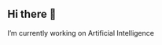 ## Hi there 👋
I’m currently working on Artificial Intelligence
<!--
**junhajin/junhajin** is a ✨ _special_ ✨ repository because its `README.md` (this file) appears on your GitHub profile.

Here are some ideas to get you started:

- 🔭 I’m currently working on Artificial Intelligence
